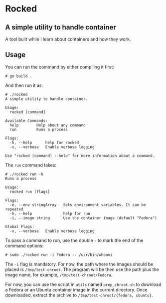 # Rocked

## A simple utility to handle container

A tool built while I learn about containers and how they work.


## Usage

You can run the command by either compiling it first:
```
# go build .
```
And then run it as:
```
# ./rocked
A simple utility to handle container.

Usage:
  rocked [command]

Available Commands:
  help        Help about any command
  run         Runs a process

Flags:
  -h, --help      help for rocked
  -v, --verbose   Enable verbose logging

Use "rocked [command] --help" for more information about a command.
```
The `run` command takes:
```
# ./rocked run -h
Runs a process

Usage:
  rocked run [flags]

Flags:
  -e, --env stringArray   Sets environment variables. It can be repeated
  -h, --help              help for run
  -i, --image string      Use the container image (default "Fedora")

Global Flags:
  -v, --verbose   Enable verbose logging
```

To pass a command to run, use the double `-` to mark the end of the command options:
```
# sudo ./rocked run -i Fedora -- /usr/bin/whoami
```

The `-i` flag is mandatory. For now, the path where the images should be placed is `/tmp/test-chroot`.
The program will be then use the path plus the image name, for example, `/tmp/test-chroot/Fedora`.

For now, you can use the script in `utils` named `prep_chroot.sh` to download a Fedora or an Ubuntu container image in the current directory.
Once downloaded, extract the archive to `/tmp/test-chroot/{fedora, ubuntu}`.
